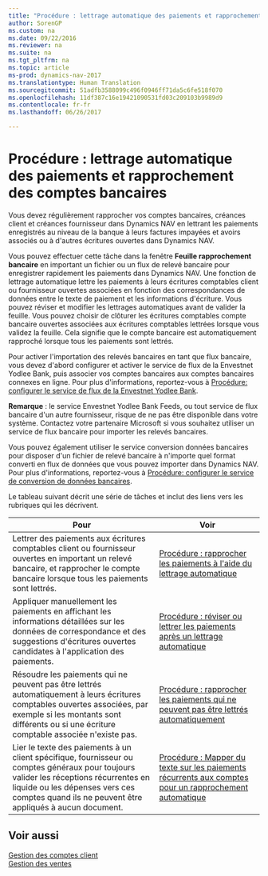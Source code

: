 ```yaml
---
title: "Procédure : lettrage automatique des paiements et rapprochement des comptes bancaires"
author: SorenGP
ms.custom: na
ms.date: 09/22/2016
ms.reviewer: na
ms.suite: na
ms.tgt_pltfrm: na
ms.topic: article
ms-prod: dynamics-nav-2017
ms.translationtype: Human Translation
ms.sourcegitcommit: 51adfb3588099c496f0946ff71da5c6fe518f070
ms.openlocfilehash: 11df387c16e19421090531fd03c209103b9989d9
ms.contentlocale: fr-fr
ms.lasthandoff: 06/26/2017

---
```


# <a name="apply-payments-automatically-and-reconcile-bank-accounts"></a>Procédure : lettrage automatique des paiements et rapprochement des comptes bancaires
Vous devez régulièrement rapprocher vos comptes bancaires, créances client et créances fournisseur dans Dynamics NAV en lettrant les paiements enregistrés au niveau de la banque à leurs factures impayées et avoirs associés ou à d'autres écritures ouvertes dans Dynamics NAV.

Vous pouvez effectuer cette tâche dans la fenêtre **Feuille rapprochement bancaire** en important un fichier ou un flux de relevé bancaire pour enregistrer rapidement les paiements dans Dynamics NAV. Une fonction de lettrage automatique lettre les paiements à leurs écritures comptables client ou fournisseur ouvertes associées en fonction des correspondances de données entre le texte de paiement et les informations d'écriture. Vous pouvez réviser et modifier les lettrages automatiques avant de valider la feuille. Vous pouvez choisir de clôturer les écritures comptables compte bancaire ouvertes associées aux écritures comptables lettrées lorsque vous validez la feuille. Cela signifie que le compte bancaire est automatiquement rapproché lorsque tous les paiements sont lettrés.

Pour activer l'importation des relevés bancaires en tant que flux bancaire, vous devez d'abord configurer et activer le service de flux de la Envestnet Yodlee Bank, puis associer vos comptes bancaires aux comptes bancaires connexes en ligne. Pour plus d'informations, reportez-vous à [Procédure: configurer le service de flux de la Envestnet Yodlee Bank](bank-how-setup-bank-statement-service.md).

**Remarque** : le service Envestnet Yodlee Bank Feeds, ou tout service de flux bancaire d'un autre fournisseur, risque de ne pas être disponible dans votre système. Contactez votre partenaire Microsoft si vous souhaitez utiliser un service de flux bancaire pour importer les relevés bancaires.

Vous pouvez également utiliser le service conversion données bancaires pour disposer d'un fichier de relevé bancaire à n'importe quel format converti en flux de données que vous pouvez importer dans Dynamics NAV. Pour plus d'informations, reportez-vous à [Procédure: configurer le service de conversion de données bancaires](bank-how-setup-bank-data-conversion-service.md).

Le tableau suivant décrit une série de tâches et inclut des liens vers les rubriques qui les décrivent.

|Pour |Voir |
|---|----|
|Lettrer des paiements aux écritures comptables client ou fournisseur ouvertes en important un relevé bancaire, et rapprocher le compte bancaire lorsque tous les paiements sont lettrés. | [Procédure : rapprocher les paiements à l'aide du lettrage automatique](receivables-how-reconcile-payments-auto-application.md) |
|Appliquer manuellement les paiements en affichant les informations détaillées sur les données de correspondance et des suggestions d'écritures ouvertes candidates à l'application des paiements. | [Procédure : réviser ou lettrer les paiements après un lettrage automatique](receivables-how-review-apply-payments-auto-application.md)
|Résoudre les paiements qui ne peuvent pas être lettrés automatiquement à leurs écritures comptables ouvertes associées, par exemple si les montants sont différents ou si une écriture comptable associée n'existe pas. | [Procédure : rapprocher les paiements qui ne peuvent pas être lettrés automatiquement](receivables-how-reconcile-payments-cannot-apply-auto.md)
|Lier le texte des paiements à un client spécifique, fournisseur ou comptes généraux pour toujours valider les réceptions récurrentes en liquide ou les dépenses vers ces comptes quand ils ne peuvent être appliqués à aucun document.| [Procédure : Mapper du texte sur les paiements récurrents aux comptes pour un rapprochement automatique](receivables-how-map-text-recurring-payments-accounts-auto-reconcilliation.md)|

## <a name="see-also"></a>Voir aussi
[Gestion des comptes client](receivables-manage-receivables.md)  
[Gestion des ventes](sales-manage-sales.md)

